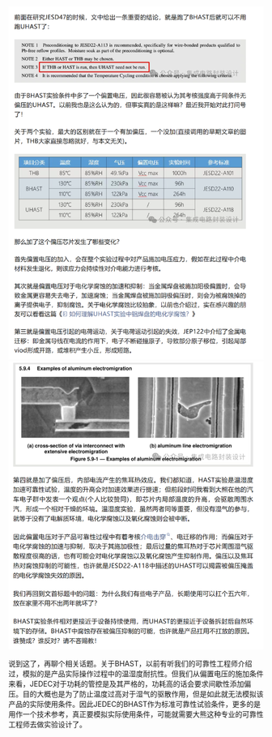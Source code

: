 
![](https://raw.githubusercontent.com/LeroyK111/pictureBed/master/20250707193119.png)
![](https://raw.githubusercontent.com/LeroyK111/pictureBed/master/20250707193133.png)

说到这了，再聊个相关话题。关于BHAST，以前有听我们的可靠性工程师介绍过，模拟的是产品实际操作过程中的温湿度耐抗性。但我们从偏置电压的施加条件来看，JEDEC对于功耗的管控是及其严格的，功耗高的话会要求间歇性添加偏压。目的大概也是为了防止温度过高对于湿气的驱散作用，但是如此就无法模拟该产品的实际使用条件。因此JEDEC的BHAST作为标准可靠性试验条件，更多的是用作一个技术参考，真正要模拟实际使用条件，可能就需要大熊这种专业的可靠性工程师去做实验设计了。


